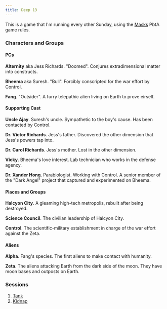 ```yaml
---
title: Deep 13
---
```


This is a game that I'm running every other Sunday,
using the [Masks] PbtA game rules.

### Characters and Groups

#### PCs

**Alternity** aka Jess Richards. "Doomed". Conjures extradimensional matter into constructs.

**Bheema** aka Suresh. "Bull". Forcibly conscripted for the war effort by Control.

**Fang**. "Outsider". A furry telepathic alien living on Earth to prove eirself.

#### Supporting Cast

**Uncle Ajay**. Suresh's uncle. Sympathetic to the boy's cause. Has been contacted by Control.

**Dr. Victor Richards**. Jess's father. Discovered the other dimension that Jess's powers tap into.

**Dr. Carol Richards**. Jess's mother. Lost in the other dimension.

**Vicky**. Bheema's love interest. Lab technician who works in the defense agency.

**Dr. Xander Hong**. Parabiologist. Working with Control. A senior member of the "Dark Angel" project that captured and experimented on Bheema.

#### Places and Groups

**Halcyon City**. A gleaming high-tech metropolis, rebuilt after being destroyed.

**Science Council**. The civilian leadership of Halcyon City.

**Control**. The scientific-military establishment in charge of the war effort against the Zeta.

#### Aliens

**Alpha**. Fang's species. The first aliens to make contact with humanity.

**Zeta**. The aliens attacking Earth from the dark side of the moon. They have moon bases and outposts on Earth.

### Sessions

1. [Tank](/games/deep-13/2016-03-06-tank.html)
2. [Kidnap](/games/deep-13/2016-03-20-kidnap.html)

[Masks]: http://www.magpiegames.com/masks/
